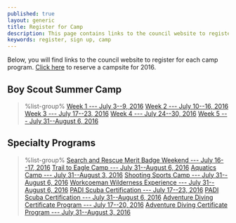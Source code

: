 ```yaml
---
published: true
layout: generic
title: Register for Camp
description: This page contains links to the council website to register to attend summer camp at Camp Workcoeman.
keywords: register, sign up, camp
---
```


Below, you will find links to the council website to register for each camp program. <a href="{{ site.url }}/boy-scouts/campsite-reservation">Click here</a> to reserve a campsite for 2016.

## Boy Scout Summer Camp

> %list-group%
> <a href="http://www.ctrivers.org/Event.aspx?id=13033" class="list-group-item">Week 1 --- July 3--9, 2016</a>
> <a href="http://www.ctrivers.org/Event.aspx?id=13039" class="list-group-item">Week 2 --- July 10--16, 2016</a>
> <a href="http://www.ctrivers.org/Event.aspx?id=13035" class="list-group-item">Week 3 --- July 17--23, 2016</a>
> <a href="http://www.ctrivers.org/Event.aspx?id=13036" class="list-group-item">Week 4 --- July 24--30, 2016</a>
> <a href="http://www.ctrivers.org/Event.aspx?id=13037" class="list-group-item">Week 5 --- July 31--August 6, 2016</a>

## Specialty Programs

> %list-group%
> <a href="http://www.ctrivers.org/Event.aspx?id=13839" class="list-group-item">Search and Rescue Merit Badge Weekend --- July 16--17, 2016</a>
> <a href="http://www.ctrivers.org/Event.aspx?id=13906" class="list-group-item">Trail to Eagle Camp --- July 31--August 6, 2016</a>
> <a href="http://www.ctrivers.org/Event.aspx?id=13927" class="list-group-item">Aquatics Camp --- July 31--August 3, 2016</a>
> <a href="http://www.ctrivers.org/Event.aspx?id=13926" class="list-group-item">Shooting Sports Camp --- July 31--August 6, 2016</a>
> <a href="http://www.ctrivers.org/Event.aspx?id=13925" class="list-group-item">Workcoeman Wilderness Experience --- July 31--August 6, 2016</a>
> <a href="http://www.ctrivers.org/Event.aspx?id=14010" class="list-group-item">PADI Scuba Certification --- July 17--23, 2016</a>
> <a href="http://www.ctrivers.org/Event.aspx?id=13929" class="list-group-item">PADI Scuba Certification --- July 31--August 6, 2016</a>
> <a href="http://www.ctrivers.org/Event.aspx?id=14012" class="list-group-item">Adventure Diving Certificate Program --- July 17--20, 2016</a>
> <a href="http://www.ctrivers.org/Event.aspx?id=14011" class="list-group-item">Adventure Diving Certificate Program --- July 31--August 3, 2016</a>
